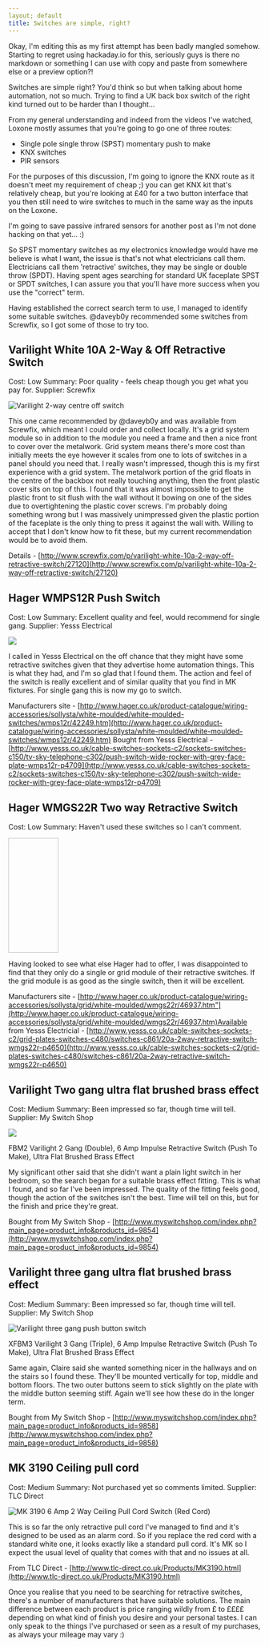 ```yaml
---
layout; default
title: Switches are simple, right?
---
```

Okay, I'm editing this as my first attempt has been badly mangled somehow.  Starting to regret using hackaday.io for this, seriously guys is there no markdown or something I can use with copy and paste from somewhere else or a preview option?!

Switches are simple right? You'd think so but when talking about home automation, not so much. Trying to find a UK back box switch of the right kind turned out to be harder than I thought...

From my general understanding and indeed from the videos I've watched, Loxone mostly assumes that you're going to go one of three routes:

* Single pole single throw (SPST) momentary push to make
* KNX switches
* PIR sensors

For the purposes of this discussion, I'm going to ignore the KNX route as it doesn't meet my requirement of cheap ;) you can get KNX kit that's relatively cheap, but you're looking at £40 for a two button interface that you then still need to wire switches to much in the same way as the inputs on the Loxone.

I'm going to save passive infrared sensors for another post as I'm not done hacking on that yet... :)

So SPST momentary switches as my electronics knowledge would have me believe is what I want, the issue is that's not what electricians call them. Electricians call them 'retractive' switches, they may be single or double throw (SPDT). Having spent ages searching for standard UK faceplate SPST or SPDT switches, I can assure you that you'll have more success when you use the "correct" term.

Having established the correct search term to use, I managed to identify some suitable switches. @daveyb0y recommended some switches from Screwfix, so I got some of those to try too.

## Varilight White 10A 2-Way & Off Retractive Switch

Cost: Low
Summary: Poor quality - feels cheap though you get what you pay for.
Supplier: Screwfix

![Varilight 2-way centre off switch](/assets/2015-04-05/5334581428267928118.jpg)

This one came recommended by @daveyb0y and was available from Screwfix, which meant I could order and collect locally. It's a grid system module so in addition to the module you need a frame and then a nice front to cover over the metalwork. Grid system means there's more cost than initially meets the eye however it scales from one to lots of switches in a panel should you need that. I really wasn't impressed, though this is my first experience with a grid system. The metalwork portion of the grid floats in the centre of the backbox not really touching anything, then the front plastic cover sits on top of this. I found that it was almost impossible to get the plastic front to sit flush with the wall without it bowing on one of the sides due to overtightening the plastic cover screws. I'm probably doing something wrong but I was massively unimpressed given the plastic portion of the faceplate is the only thing to press it against the wall with. Willing to accept that I don't know how to fit these, but my current recommendation would be to avoid them.

Details - [http://www.screwfix.com/p/varilight-white-10a-2-way-off-retractive-switch/27120](http://www.screwfix.com/p/varilight-white-10a-2-way-off-retractive-switch/27120)

## Hager WMPS12R Push Switch

Cost: Low
Summary: Excellent quality and feel, would recommend for single gang.
Supplier: Yesss Electrical

![](/assets/2015-04-05/1831871428268042755.jpg)

I called in Yesss Electrical on the off chance that they might have some retractive switches given that they advertise home automation things. This is what they had, and I'm so glad that I found them. The action and feel of the switch is really excellent and of similar quality that you find in MK fixtures. For single gang this is now my go to switch.

Manufacturers site - [http://www.hager.co.uk/product-catalogue/wiring-accessories/sollysta/white-moulded/white-moulded-switches/wmps12r/42249.htm](http://www.hager.co.uk/product-catalogue/wiring-accessories/sollysta/white-moulded/white-moulded-switches/wmps12r/42249.htm) Bought from Yesss Electrical - [http://www.yesss.co.uk/cable-switches-sockets-c2/sockets-switches-c150/tv-sky-telephone-c302/push-switch-wide-rocker-with-grey-face-plate-wmps12r-p4709](http://www.yesss.co.uk/cable-switches-sockets-c2/sockets-switches-c150/tv-sky-telephone-c302/push-switch-wide-rocker-with-grey-face-plate-wmps12r-p4709)

## Hager WMGS22R Two way Retractive Switch

Cost: Low
Summary: Haven't used these switches so I can't comment.

<img style="width: 100px; height: 229.358px;" data-src="/assets/2015-04-05/7214191428268000668.jpg" class="lazy">

Having looked to see what else Hager had to offer, I was disappointed to find that they only do a single or grid module of their retractive switches. If the grid module is as good as the single switch, then it will be excellent.

Manufacturers site - [http://www.hager.co.uk/product-catalogue/wiring-accessories/sollysta/grid/white-moulded/wmgs22r/46937.htm"](http://www.hager.co.uk/product-catalogue/wiring-accessories/sollysta/grid/white-moulded/wmgs22r/46937.htm)Available from Yesss Electricial - [http://www.yesss.co.uk/cable-switches-sockets-c2/grid-plates-switches-c480/switches-c861/20a-2way-retractive-switch-wmgs22r-p4650](http://www.yesss.co.uk/cable-switches-sockets-c2/grid-plates-switches-c480/switches-c861/20a-2way-retractive-switch-wmgs22r-p4650)

## Varilight Two gang ultra flat brushed brass effect 

Cost: Medium
Summary: Been impressed so far, though time will tell.
Supplier: My Switch Shop

![](/assets/2015-04-05/4602431428267337474.jpg)

FBM2 Varilight 2 Gang (Double), 6 Amp Impulse Retractive Switch (Push To Make), Ultra Flat Brushed Brass Effect

My significant other said that she didn't want a plain light switch in her bedroom, so the search began for a suitable brass effect fitting. This is what I found, and so far I've been impressed. The quality of the fitting feels good, though the action of the switches isn't the best. Time will tell on this, but for the finish and price they're great.

Bought from My Switch Shop - [http://www.myswitchshop.com/index.php?main_page=product_info&products_id=9854](http://www.myswitchshop.com/index.php?main_page=product_info&products_id=9854)

## Varilight three gang ultra flat brushed brass effect

Cost: Medium
Summary: Been impressed so far, though time will tell.
Supplier: My Switch Shop

![Varilight three gang push button switch](/assets/2015-04-05/3748511428267395046.jpg)

XFBM3 Varilight 3 Gang (Triple), 6 Amp Impulse Retractive Switch (Push To Make), Ultra Flat Brushed Brass Effect

Same again, Claire said she wanted something nicer in the hallways and on the stairs so I found these. They'll be mounted vertically for top, middle and bottom floors. The two outer buttons seem to stick slightly on the plate with the middle button seeming stiff. Again we'll see how these do in the longer term.

Bought from My Switch Shop - [http://www.myswitchshop.com/index.php?main_page=product_info&products_id=9858](http://www.myswitchshop.com/index.php?main_page=product_info&products_id=9858)

## MK 3190 Ceiling pull cord

Cost: Medium
Summary: Not purchased yet so comments limited.
Supplier: TLC Direct

![MK 3190 6 Amp 2 Way Ceiling Pull Cord Switch (Red Cord)](/assets/2015-04-05/5457421428267472580.jpg)

This is so far the only retractive pull cord I've managed to find and it's designed to be used as an alarm cord. So if you replace the red cord with a standard white one, it looks exactly like a standard pull cord. It's MK so I expect the usual level of quality that comes with that and no issues at all.

From TLC Direct - [http://www.tlc-direct.co.uk/Products/MK3190.html](http://www.tlc-direct.co.uk/Products/MK3190.html)

Once you realise that you need to be searching for retractive switches, there's a number of manufacturers that have suitable solutions. The main difference between each product is price ranging wildly from £ to ££££ depending on what kind of finish you desire and your personal tastes. I can only speak to the things I've purchased or seen as a result of my purchases, as always your mileage may vary :)
